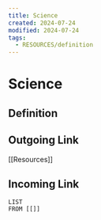 ```yaml
---
title: Science
created: 2024-07-24
modified: 2024-07-24
tags:
  - RESOURCES/definition
---
```

# Science
## Definition

## Outgoing Link
[[Resources]]
## Incoming Link
```dataview
LIST
FROM [[]]
```
